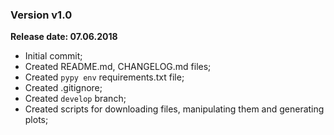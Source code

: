 ### Version v1.0
**Release date: 07.06.2018**

* Initial commit;
* Created README.md, CHANGELOG.md files;
* Created `pypy env` requirements.txt file;
* Created .gitignore;
* Created `develop` branch;
* Created scripts for downloading files, manipulating them and generating plots;